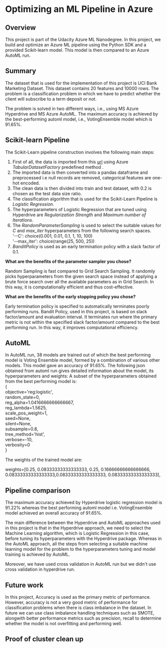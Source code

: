 # Optimizing an ML Pipeline in Azure

## Overview

This project is part of the Udacity Azure ML Nanodegree.
In this project, we build and optimize an Azure ML pipeline using the Python SDK and a provided Scikit-learn model.
This model is then compared to an Azure AutoML run.

## Summary

The dataset that is used for the implementation of this project is UCI Bank Marketing Dataset. This dataset contains 20 features and 10000 rows. The problem is a classification problem in which we have to predict whether the client will subscribe to a term deposit or not.

The problem is solved in two different ways, i.e., using MS Azure Hyperdrive and MS Azure AutoML. The maximum accuracy is achieved by the best-performing automl model, i.e., VotingEnsemble model which is 91.65%. 

## Scikit-learn Pipeline

The Scikit-Learn pipeline construction involves the following main steps:
  1. First of all, the data is imported from this [url](https://automlsamplenotebookdata.blob.core.windows.net/automl-sample-notebook-data/bankmarketing_train.csv) using Azure *TabularDatasetFactory* predefined method .
  2. The imported data is then converted into a pandas dataframe and preprocessed i.e null records are removed, categorical features are one-hot encoded.
  3. The clean data is then divided into train and test dataset, with 0.2 is chosen as the test data size ratio.
  4. The classification algorithm that is used for the Scikit-Learn Pipeline is *Logistic Regression*.
  5. The hyperparameters of Logistic Regression that are tuned using Hyperdrive are *Regularization Strength* and *Maximum number of Iterations*. 
  6. The *RandomParameterSampling* is used to select the suitable values for *C* and *max_iter* hyperparameters from the following search spaces.   
      '--C': choice(0.001, 0.01, 0.1, 1, 10, 100)  
      '--max_iter': choice(range(25, 500, 25))  
  7. *BanditPolicy* is used as an early termination policy with a slack factor of 0.1.
    
**What are the benefits of the parameter sampler you chose?**

Random Sampling is fast compared to Grid Search Sampling. It randomly picks hyperparameters from the given search space instead of applying a brute force search over all the available parameters as in Grid Search. In this way, it is computationally efficient and thus cost-effective.

**What are the benefits of the early stopping policy you chose?**

Early termination policy is specified to automatically terminates poorly performing runs. Bandit Policy, used in this project, is based on slack factor/amount and evaluation interval. It terminates run where the primary metric is not within the specified slack factor/amount compared to the best performing run. In this way, it improves computational efficiency.

## AutoML

In AutoML run, 38 models are trained out of which the best performing model is Voting Ensemble model, formed by a combination of various other models. This model gave an accuracy of 91.65%. 
The following json obtained from automl run gives detailed information about the model, its hyperparameters and weights:
A subset of the hyperparameters obtained from the best performing model is:  
{  
        objective='reg:logistic',<br />
        random_state=0,<br />
        reg_alpha=1.0416666666666667,<br />
        reg_lambda=1.5625,<br />
        scale_pos_weight=1,<br />
        seed=None, <br />
        silent=None,<br />
        subsample=0.8,<br />
        tree_method='hist',<br />
        verbose=-10,<br />
        verbosity=0<br />
}<br />

The weights of the trained model are: 

weights=\[0.25, 0.08333333333333333, 0.25, 0.16666666666666666, 0.08333333333333333,0.08333333333333333, 0.08333333333333333\], 

## Pipeline comparison

The maximum accuracy achieved by Hyperdrive logistic regression model is 91.22% whereas the best performing automl model i.e. VotingEnsemble model achieved an overall accuracy of 91.65%. 

The main difference between the Hyperdrive and AutoML approaches used in this project is that in the Hyperdrive approach, we need to select the Machine Learning algorithm, which is Logistic Regression in this case, before tuning its hyperparameters with the Hyperdrive package. Whereas in the AutoML approach, all the steps from selecting a suitable machine learning model for the problem to the hyperparameters tuning and model training is achieved by AutoML.

Moreover, we have used cross validation in AutoML run but we didn't use cross validation in hyperdrive run. 

## Future work

In this project, Accuracy is used as the primary metric of performance. However, accuracy is not a very good metric of performance for classification problems when there is class imbalance in the dataset. In future we can use class imbalance handling techniques such as SMOTE, alongwith better performance metrics such as precision, recall to determine whether the model is not overfitting and performing well.

## Proof of cluster clean up

